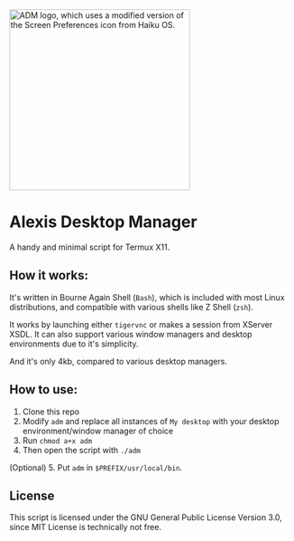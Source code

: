 <picture>
  <source media="(prefers-color-scheme: dark)"
          srcset="https://raw.githubusercontent.com/Lucas-mother3/alexis-dm/main/logo/adm_white_320.png">
  <source media="(prefers-color-scheme: light)"
          srcset="https://raw.githubusercontent.com/Lucas-mother3/alexis-dm/main/logo/adm_black_320.png">
  <img alt="ADM logo, which uses a modified version of the Screen Preferences icon from Haiku OS." src="https://raw.githubusercontent.com/Lucas-mother3/alexis-dm/main/logo/adm_icon_black.png" width="320">
</picture>

# Alexis Desktop Manager 
A handy and minimal script for Termux X11.

## How it works:

It's written in Bourne Again Shell (`Bash`), which is included with most Linux distributions, and compatible with various shells like Z Shell (`zsh`). 

It works by launching either `tigervnc` or makes a session from XServer XSDL. It can also support various window managers and desktop environments due to it's simplicity. 

And it's only 4kb, compared to various desktop managers.

## How to use:

1. Clone this repo
2. Modify `adm` and replace all instances of `My desktop` with your desktop environment/window manager of choice
3. Run `chmod a+x adm`
4. Then open the script with `./adm`

(Optional) 5. Put `adm` in `$PREFIX/usr/local/bin`.

## License

This script is licensed under the GNU General Public License Version 3.0, since MIT License is technically not free.

